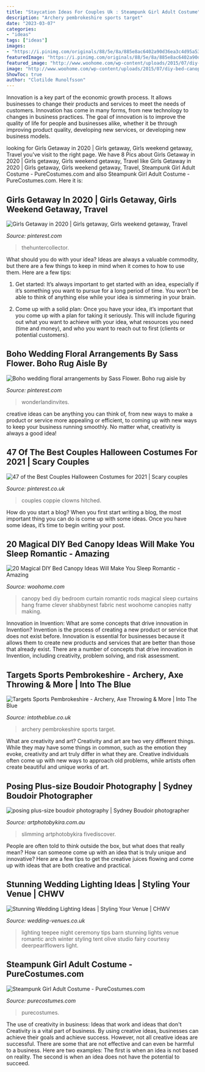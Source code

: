 ```yaml
---
title: "Staycation Ideas For Couples Uk : Steampunk Girl Adult Costume"
description: "Archery pembrokeshire sports target"
date: "2023-03-07"
categories:
- "ideas"
tags: ["ideas"]
images:
- "https://i.pinimg.com/originals/88/5e/8a/885e8ac6402a90d36ea3c4d95a5370d8.jpg"
featuredImage: "https://i.pinimg.com/originals/88/5e/8a/885e8ac6402a90d36ea3c4d95a5370d8.jpg"
featured_image: "http://www.woohome.com/wp-content/uploads/2015/07/diy-bed-canopy-woohome-13.jpg"
image: "http://www.woohome.com/wp-content/uploads/2015/07/diy-bed-canopy-woohome-13.jpg"
ShowToc: true
author: "Clotilde Runolfsson"
---
```



Innovation is a key part of the economic growth process. It allows businesses to change their products and services to meet the needs of customers. Innovation has come in many forms, from new technology to changes in business practices. The goal of innovation is to improve the quality of life for people and businesses alike, whether it be through improving product quality, developing new services, or developing new business models.

	

		
looking for Girls Getaway in 2020 | Girls getaway, Girls weekend getaway, Travel you've visit to the right page. We have 8 Pics about Girls Getaway in 2020 | Girls getaway, Girls weekend getaway, Travel like Girls Getaway in 2020 | Girls getaway, Girls weekend getaway, Travel, Steampunk Girl Adult Costume - PureCostumes.com and also Steampunk Girl Adult Costume - PureCostumes.com. Here it is:
		
    
## Girls Getaway In 2020 | Girls Getaway, Girls Weekend Getaway, Travel

<img loading=lazy src="https://i.pinimg.com/originals/49/7a/c7/497ac7557b0abfc631bd049e79b1e45d.png" onerror="this.onerror=null;this.src='https://tse4.mm.bing.net/th?id=OIP.YMukMz0q61N5VACM98DD3AHaLG&amp;pid=15.1';" alt="Girls Getaway in 2020 | Girls getaway, Girls weekend getaway, Travel">

_Source: pinterest.com_

>thehuntercollector. 

	

What should you do with your idea?
Ideas are always a valuable commodity, but there are a few things to keep in mind when it comes to how to use them. Here are a few tips: 
1. Get started: It’s always important to get started with an idea, especially if it’s something you want to pursue for a long period of time. You won’t be able to think of anything else while your idea is simmering in your brain.

2. Come up with a solid plan: Once you have your idea, it’s important that you come up with a plan for taking it seriously. This will include figuring out what you want to achieve with your idea, what resources you need (time and money), and who you want to reach out to first (clients or potential customers). 


    
## Boho Wedding Floral Arrangements By Sass Flower. Boho Rug Aisle By

<img loading=lazy src="https://i.pinimg.com/originals/88/5e/8a/885e8ac6402a90d36ea3c4d95a5370d8.jpg" onerror="this.onerror=null;this.src='https://tse3.mm.bing.net/th?id=OIP.6FDjoNHgSMyLpXz5dQdTxgHaLH&amp;pid=15.1';" alt="Boho wedding floral arrangements by Sass Flower. Boho rug aisle by">

_Source: pinterest.com_

>wonderlandinvites. 

	

creative ideas can be anything you can think of, from new ways to make a product or service more appealing or efficient, to coming up with new ways to keep your business running smoothly. No matter what, creativity is always a good idea!

    
## 47 Of The Best Couples Halloween Costumes For 2021 | Scary Couples

<img loading=lazy src="https://i.pinimg.com/736x/b3/00/eb/b300eb8831769a18643f687493920034.jpg" onerror="this.onerror=null;this.src='https://tse3.mm.bing.net/th?id=OIP.2KMAE1zx5l4xqrn6FyL3EgHaLH&amp;pid=15.1';" alt="47 of the Best Couples Halloween Costumes for 2021 | Scary couples">

_Source: pinterest.co.uk_

>couples coppie clowns hitched. 

	

How do you start a blog?
When you first start writing a blog, the most important thing you can do is come up with some ideas. Once you have some ideas, it’s time to begin writing your post.

    
## 20 Magical DIY Bed Canopy Ideas Will Make You Sleep Romantic - Amazing

<img loading=lazy src="http://www.woohome.com/wp-content/uploads/2015/07/diy-bed-canopy-woohome-13.jpg" onerror="this.onerror=null;this.src='https://tse3.mm.bing.net/th?id=OIP.0zYA2rPhrQMR70Ooj5WczwHaJ4&amp;pid=15.1';" alt="20 Magical DIY Bed Canopy Ideas Will Make You Sleep Romantic - Amazing">

_Source: woohome.com_

>canopy bed diy bedroom curtain romantic rods magical sleep curtains hang frame clever shabbynest fabric nest woohome canopies natty making. 

	

Innovation in Invention: What are some concepts that drive innovation in Invention?
Invention is the process of creating a new product or service that does not exist before. Innovation is essential for businesses because it allows them to create new products and services that are better than those that already exist. There are a number of concepts that drive innovation in Invention, including creativity, problem solving, and risk assessment.

    
## Targets Sports Pembrokeshire - Archery, Axe Throwing &amp; More | Into The Blue

<img loading=lazy src="https://www.intotheblue.co.uk/images/assets/uploaded/~lg-800x800/~lg-crop-Aim-Country-Sport-Aerial-Archery.jpg" onerror="this.onerror=null;this.src='https://tse3.mm.bing.net/th?id=OIP.DSZmNwo2gv-1dQKH1xcswwHaHa&amp;pid=15.1';" alt="Targets Sports Pembrokeshire - Archery, Axe Throwing &amp; More | Into The Blue">

_Source: intotheblue.co.uk_

>archery pembrokeshire sports target. 

	

What are creativity and art?
Creativity and art are two very different things. While they may have some things in common, such as the emotion they evoke, creativity and art truly differ in what they are. Creative individuals often come up with new ways to approach old problems, while artists often create beautiful and unique works of art.

    
## Posing Plus-size Boudoir Photography | Sydney Boudoir Photographer

<img loading=lazy src="https://www.artphotobykira.com.au/wp-content/uploads/2015/07/tips-for-posing-curves-plus-size-photography-1024x458.jpg" onerror="this.onerror=null;this.src='https://tse1.mm.bing.net/th?id=OIP.8x3oJXoNAUskVBUFlDJSdAHaDU&amp;pid=15.1';" alt="posing plus-size boudoir photography | Sydney Boudoir photographer">

_Source: artphotobykira.com.au_

>slimming artphotobykira fivediscover. 

	

People are often told to think outside the box, but what does that really mean? How can someone come up with an idea that is truly unique and innovative? Here are a few tips to get the creative juices flowing and come up with ideas that are both creative and practical.

    
## Stunning Wedding Lighting Ideas | Styling Your Venue | CHWV

<img loading=lazy src="https://www.wedding-venues.co.uk/sites/default/files/Stunning-Wedding-Lighting-Ideas-olivestudio.jpg" onerror="this.onerror=null;this.src='https://tse1.mm.bing.net/th?id=OIP.juqMqY62ZzVhwhVfNubxUwDMEy&amp;pid=15.1';" alt="Stunning Wedding Lighting Ideas | Styling Your Venue | CHWV">

_Source: wedding-venues.co.uk_

>lighting teepee night ceremony tips barn stunning lights venue romantic arch winter styling tent olive studio fairy courtesy deerpearlflowers light. 

	

	

    
## Steampunk Girl Adult Costume - PureCostumes.com

<img loading=lazy src="https://www.purecostumes.com/mm5/graphics/00000001/01281_full_1.jpg" onerror="this.onerror=null;this.src='https://tse1.mm.bing.net/th?id=OIP.RcdcVrAd22eoLbBtYZDwJwHaLO&amp;pid=15.1';" alt="Steampunk Girl Adult Costume - PureCostumes.com">

_Source: purecostumes.com_

>purecostumes. 

	

The use of creativity in business: Ideas that work and ideas that don't
Creativity is a vital part of business. By using creative ideas, businesses can achieve their goals and achieve success. However, not all creative ideas are successful. There are some that are not effective and can even be harmful to a business. Here are two examples: The first is when an idea is not based on reality. The second is when an idea does not have the potential to succeed.

